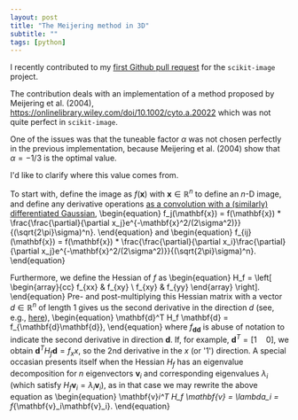 ```yaml
---
layout: post
title: "The Meijering method in 3D"
subtitle: ""
tags: [python]
---
```


I recently contributed to my [first Github pull request](https://github.com/scikit-image/scikit-image/pull/6149) for the `scikit-image` project.

The contribution deals with an implementation of a method proposed by Meijering et al. (2004), https://onlinelibrary.wiley.com/doi/10.1002/cyto.a.20022 which was not quite perfect in `scikit-image`.

One of the issues was that the tuneable factor $\alpha$ was not chosen perfectly in the previous implementation, because Meijering et al. (2004) show that $\alpha=-1/3$ is the optimal value.

I'd like to clarify where this value comes from.

To start with, define the image as $f(\mathbf{x})$ with $\mathbf{x}\in\mathbb{R}^n$ to define an $n$-D image, and define any derivative operations [as a convolution with a (similarly) differentiated Gaussian](https://www.crisluengo.net/archives/22/),
\begin{equation}
  f_j(\mathbf{x}) = f(\mathbf{x}) * \frac{\frac{\partial}{\partial x_j}e^{-\mathbf{x}^2/(2\sigma^2)}}{(\sqrt{2\pi}\sigma)^n}.
\end{equation}
and
\begin{equation}
  f_{ij}(\mathbf{x}) = f(\mathbf{x}) * \frac{\frac{\partial}{\partial x_i}\frac{\partial}{\partial x_j}e^{-\mathbf{x}^2/(2\sigma^2)}}{(\sqrt{2\pi}\sigma)^n}.
\end{equation}

Furthermore, we define the Hessian of $f$ as
\begin{equation}
H_f = \left[ \begin{array}{cc} f_{xx} & f_{xy} \\ f_{xy} & f_{yy} \end{array} \right].
\end{equation}
Pre- and post-multiplying this Hessian matrix with a vector $d\in\mathbb{R}^n$ of length 1 gives us the second derivative in the direction $d$ (see, e.g., [here](https://math.stackexchange.com/questions/2573376/second-directional-derivative-and-hessian-matrix)),
\begin{equation}
\mathbf{d}^T H_f \mathbf{d} = f_{\mathbf{d}\mathbf{d}},
\end{equation}
where $f_{\mathbf{d}\mathbf{d}}$ is abuse of notation to indicate the second derivative in direction $\mathbf{d}$. If, for example, $\mathbf{d}^T=[1\quad 0]$, we obtain $\mathbf{d}^TH_f\mathbf{d}=f_xx$, so the 2nd derivative in the $x$ (or '1') direction.
A special occasian presents itself when the Hessian $H_f$ has an eigenvalue decomposition for $n$ eigenvectors $\mathbf{v}_i$ and corresponding eigenvalues $\lambda_i$ (which satisfy $H_f \mathbf{v}_i = \lambda_i \mathbf{v}_i$), as in that case we may rewrite the above equation as
\begin{equation}
  \mathbf{v}_i^T H_f \mathbf{v} = \lambda_i = f_{\mathbf{v}_i\mathbf{v}_i}.
\end{equation}


